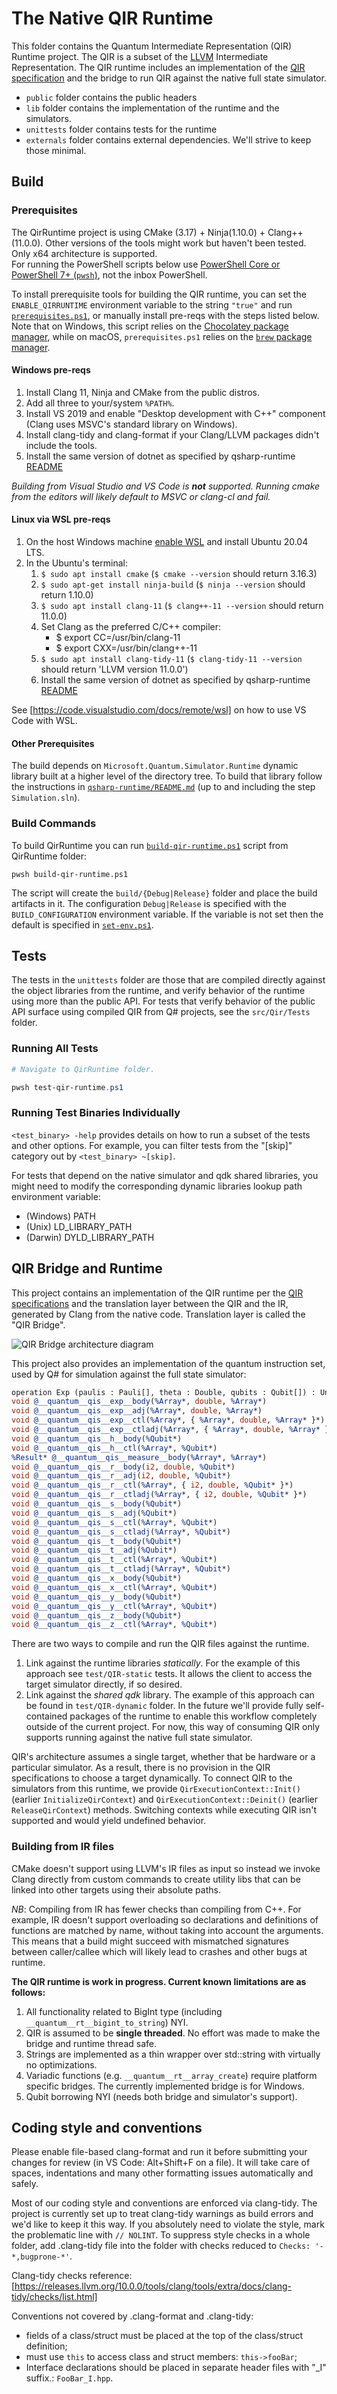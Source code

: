 # The Native QIR Runtime

This folder contains the Quantum Intermediate Representation (QIR) Runtime project. The QIR is a subset of the [LLVM](https://llvm.org/) Intermediate Representation.
The QIR runtime includes an implementation of the
 [QIR specification](https://github.com/microsoft/qsharp-language/tree/main/Specifications/QIR) and the bridge to
 run QIR against the native full state simulator.

- `public` folder contains the public headers
- `lib` folder contains the implementation of the runtime and the simulators.
- `unittests` folder contains tests for the runtime
- `externals` folder contains external dependencies. We'll strive to keep those minimal.

## Build

### Prerequisites

The QirRuntime project is using CMake (3.17) + Ninja(1.10.0) + Clang++(11.0.0). Other versions of the tools might work
 but haven't been tested. Only x64 architecture is supported.  
For running the PowerShell scripts below use 
[PowerShell Core or PowerShell 7+ (`pwsh`)](https://github.com/PowerShell/PowerShell), not the inbox PowerShell.

To install prerequisite tools for building the QIR runtime, you can set the `ENABLE_QIRRUNTIME` environment variable to the string `"true"` 
and run [`prerequisites.ps1`](prerequisites.ps1), or manually install pre-reqs with the steps listed below.
Note that on Windows, this script relies on the [Chocolatey package manager](https://chocolatey.org/),
while on macOS, `prerequisites.ps1` relies on the [`brew` package manager](https://brew.sh).

#### Windows pre-reqs

1. Install Clang 11, Ninja and CMake from the public distros.
1. Add all three to your/system `%PATH%`.
1. Install VS 2019 and enable "Desktop development with C++" component (Clang uses MSVC's standard library on Windows).
1. Install clang-tidy and clang-format if your Clang/LLVM packages didn't include the tools.
1. Install the same version of dotnet as specified by qsharp-runtime [README](../../../README.md)

*Building from Visual Studio and VS Code is **not** supported.
Running cmake from the editors will likely default to MSVC or clang-cl and fail.*

#### Linux via WSL pre-reqs

1. On the host Windows machine [enable WSL](https://docs.microsoft.com/en-us/windows/wsl/install-win10) and install
 Ubuntu 20.04 LTS.
1. In the Ubuntu's terminal:
    1. `$ sudo apt install cmake` (`$ cmake --version` should return 3.16.3)
    1. `$ sudo apt-get install ninja-build` (`$ ninja --version` should return 1.10.0)
    1. `$ sudo apt install clang-11` (`$ clang++-11 --version` should return 11.0.0)
    1. Set Clang as the preferred C/C++ compiler:
        - $ export CC=/usr/bin/clang-11
        - $ export CXX=/usr/bin/clang++-11
    1. `$ sudo apt install clang-tidy-11` (`$ clang-tidy-11 --version` should return 'LLVM version 11.0.0')
    1. Install the same version of dotnet as specified by qsharp-runtime [README](../../README.md)

See [https://code.visualstudio.com/docs/remote/wsl] on how to use VS Code with WSL.

#### Other Prerequisites

The build depends on `Microsoft.Quantum.Simulator.Runtime` dynamic library built at a higher level of the directory tree.
To build that library follow the instructions in [`qsharp-runtime/README.md`](../../README.md#building-from-source)
(up to and including the step `Simulation.sln`).


### Build Commands

To build QirRuntime you can run [`build-qir-runtime.ps1`](build-qir-runtime.ps1) script from QirRuntime folder:
```batch
pwsh build-qir-runtime.ps1
```
  
The script will create the `build/{Debug|Release}` folder and place the build artifacts in it. The configuration `Debug|Release`
is specified with the `BUILD_CONFIGURATION` environment variable.
If the variable is not set then the default is specified in [`set-env.ps1`](../../../build/set-env.ps1).  

## Tests

The tests in the `unittests` folder are those that are compiled directly against the object libraries
from the runtime, and verify behavior of the runtime using more than the public API. For tests that 
verify behavior of the public API surface using compiled QIR from Q# projects, see the `src/Qir/Tests` folder.

### Running All Tests

```powershell
# Navigate to QirRuntime folder.

pwsh test-qir-runtime.ps1
```

### Running Test Binaries Individually

`<test_binary> -help` provides details on how to run a subset of the tests and other options. For example, you can
 filter tests from the "[skip]" category out by `<test_binary> ~[skip]`.

For tests that depend on the native simulator and qdk shared libraries, you might need to modify the corresponding
 dynamic libraries lookup path environment variable:

- (Windows) PATH
- (Unix) LD_LIBRARY_PATH
- (Darwin) DYLD_LIBRARY_PATH

## QIR Bridge and Runtime

This project contains an implementation of the QIR runtime per the
 [QIR specifications](https://github.com/microsoft/qsharp-language/tree/main/Specifications/QIR) and the translation
 layer between the QIR and the IR, generated by Clang from the native code. Translation layer is called the "QIR Bridge".

![QIR Bridge architecture diagram](qir.png?raw=true "QIR Bridge architecture diagram")

This project also provides an implementation of the quantum instruction set, used by Q# for simulation against the full
state simulator:

```llvm
operation Exp (paulis : Pauli[], theta : Double, qubits : Qubit[]) : Unit is Adj + Ctl
void @__quantum__qis__exp__body(%Array*, double, %Array*)
void @__quantum__qis__exp__adj(%Array*, double, %Array*)
void @__quantum__qis__exp__ctl(%Array*, { %Array*, double, %Array* }*)
void @__quantum__qis__exp__ctladj(%Array*, { %Array*, double, %Array* }*)
void @__quantum__qis__h__body(%Qubit*)
void @__quantum__qis__h__ctl(%Array*, %Qubit*)
%Result* @__quantum__qis__measure__body(%Array*, %Array*)
void @__quantum__qis__r__body(i2, double, %Qubit*)
void @__quantum__qis__r__adj(i2, double, %Qubit*)
void @__quantum__qis__r__ctl(%Array*, { i2, double, %Qubit* }*)
void @__quantum__qis__r__ctladj(%Array*, { i2, double, %Qubit* }*)
void @__quantum__qis__s__body(%Qubit*)
void @__quantum__qis__s__adj(%Qubit*)
void @__quantum__qis__s__ctl(%Array*, %Qubit*)
void @__quantum__qis__s__ctladj(%Array*, %Qubit*)
void @__quantum__qis__t__body(%Qubit*)
void @__quantum__qis__t__adj(%Qubit*)
void @__quantum__qis__t__ctl(%Array*, %Qubit*)
void @__quantum__qis__t__ctladj(%Array*, %Qubit*)
void @__quantum__qis__x__body(%Qubit*)
void @__quantum__qis__x__ctl(%Array*, %Qubit*)
void @__quantum__qis__y__body(%Qubit*)
void @__quantum__qis__y__ctl(%Array*, %Qubit*)
void @__quantum__qis__z__body(%Qubit*)
void @__quantum__qis__z__ctl(%Array*, %Qubit*)
```

There are two ways to compile and run the QIR files against the runtime.

1. Link against the runtime libraries *statically*. For the example of this approach see `test/QIR-static` tests. It
 allows the client to access the target simulator directly, if so desired.
1. Link against the *shared qdk* library. The example of this approach can be found in `test/QIR-dynamic` folder. In the
 future we'll provide fully self-contained packages of the runtime to enable this workflow completely outside of the
 current project. For now, this way of consuming QIR only supports running against the native full state simulator.

QIR's architecture assumes a single target, whether that be hardware or a particular simulator. As a result, there is no
 provision in the QIR specifications to choose a target dynamically. To connect QIR to the simulators from this runtime,
 we provide `QirExecutionContext::Init()` (earlier `InitializeQirContext`)
 and `QirExecutionContext::Deinit()` (earlier `ReleaseQirContext`) methods.
 Switching contexts while executing QIR isn't supported and would yield undefined behavior.

### Building from IR files

CMake doesn't support using LLVM's IR files as input so instead we invoke Clang directly from custom commands to create
 utility libs that can be linked into other targets using their absolute paths.

*NB*: Compiling from IR has fewer checks than compiling from C++. For example, IR doesn't support overloading so
 declarations and definitions of functions are matched by name, without taking into account the arguments. This means
 that a build might succeed with mismatched signatures between caller/callee which will likely lead to crashes and other
 bugs at runtime.

**The QIR runtime is work in progress. Current known limitations are as follows:**

1. All functionality related to BigInt type (including `__quantum__rt__bigint_to_string`) NYI.
1. QIR is assumed to be __single threaded__. No effort was made to make the bridge and runtime thread safe.
1. Strings are implemented as a thin wrapper over std::string with virtually no optimizations.
1. Variadic functions (e.g. `__quantum__rt__array_create`) require platform specific bridges. The currently implemented
 bridge is for Windows.
1. Qubit borrowing NYI (needs both bridge and simulator's support).

## Coding style and conventions

Please enable file-based clang-format and run it before submitting your changes for review (in VS Code: Alt+Shift+F on
 a file). It will take care of spaces, indentations and many other formatting issues automatically and safely.

Most of our coding style and conventions are enforced via clang-tidy. The project is currently set up to treat
 clang-tidy warnings as build errors and we'd like to keep it this way. If you absolutely need to violate the style,
 mark the problematic line with `// NOLINT`. To suppress style checks in a whole folder, add .clang-tidy file into the
 folder with checks reduced to `Checks: '-*,bugprone-*'`.

Clang-tidy checks reference: [https://releases.llvm.org/10.0.0/tools/clang/tools/extra/docs/clang-tidy/checks/list.html]

Conventions not covered by .clang-format and .clang-tidy:

- fields of a class/struct must be placed at the top of the class/struct definition;
- must use `this` to access class and struct members: `this->fooBar`;
- Interface declarations should be placed in separate header files with "_I" suffix.: `FooBar_I.hpp`.
